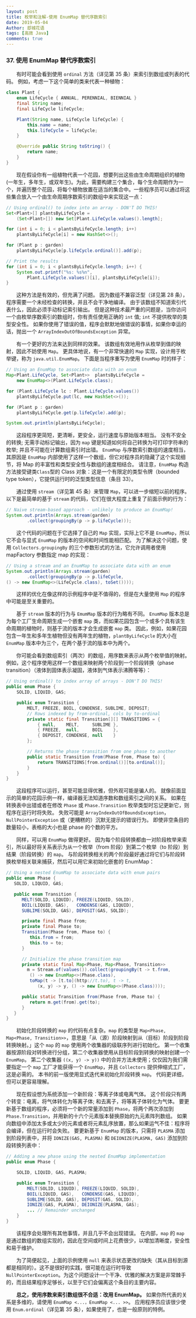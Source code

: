 ```yaml
---
layout: post
title: 枚举和注解-使用 EnumMap 替代序数索引
date: 2019-05-04
Author: 邶城花语
tags: [高效 Java]
comments: true
---
```


### 37. 使用 EnumMap 替代序数索引

　　有时可能会看到使用 `ordinal` 方法（详见第 35 条）来索引到数组或列表的代码。 例如，考虑一下这个简单的类来代表一种植物：

```java
class Plant {
    enum LifeCycle { ANNUAL, PERENNIAL, BIENNIAL }
    final String name;
    final LifeCycle lifeCycle;

    Plant(String name, LifeCycle lifeCycle) {
        this.name = name;
        this.lifeCycle = lifeCycle;
    }

    @Override public String toString() {
        return name;
    }
}
```

　　现在假设你有一组植物代表一个花园，想要列出这些由生命周期组织的植物 (一年生，多年生，或双年生)。为此，需要构建三个集合，每个生命周期作为一个，并遍历整个花园，将每个植物放置在适当的集合中。一些程序员可以通过将这些集合放入一个由生命周期序数索引的数组中来实现这一点：

```java
// Using ordinal() to index into an array - DON'T DO THIS!
Set<Plant>[] plantsByLifeCycle =
    (Set<Plant>[]) new Set[Plant.LifeCycle.values().length];

for (int i = 0; i < plantsByLifeCycle.length; i++)
    plantsByLifeCycle[i] = new HashSet<>();

for (Plant p : garden)
    plantsByLifeCycle[p.lifeCycle.ordinal()].add(p);

// Print the results
for (int i = 0; i < plantsByLifeCycle.length; i++) {
    System.out.printf("%s: %s%n",
        Plant.LifeCycle.values()[i], plantsByLifeCycle[i]);
}
```

　　这种方法是有效的，但充满了问题。 因为数组不兼容泛型（详见第 28 条），程序需要一个未经检查的转换，并且不会干净地编译。 由于该数组不知道索引代表什么，因此必须手动标记索引输出。 但是这种技术最严重的问题是，当你访问一个由枚举序数索引的数组时，你有责任使用正确的 `int` 值; `int` 不提供枚举的类型安全性。 如果你使用了错误的值，程序会默默地做错误的事情，如果你幸运的话，抛出一个 `ArrayIndexOutOfBoundsException` 异常。

　　有一个更好的方法来达到同样的效果。 该数组有效地用作从枚举到值的映射，因此不妨使用 `Map`。 更具体地说，有一个非常快速的 `Map` 实现，设计用于枚举键，称为 `java.util.EnumMap`。 下面是当程序重写为使用 `EnumMap` 时的样子：

```java
// Using an EnumMap to associate data with an enum
Map<Plant.LifeCycle, Set<Plant>>  plantsByLifeCycle =
    new EnumMap<>(Plant.LifeCycle.class);

for (Plant.LifeCycle lc : Plant.LifeCycle.values())
    plantsByLifeCycle.put(lc, new HashSet<>());

for (Plant p : garden)
    plantsByLifeCycle.get(p.lifeCycle).add(p);

System.out.println(plantsByLifeCycle);
```

　　这段程序更简短，更清晰，更安全，运行速度与原始版本相当。 没有不安全的转换; 无需手动标记输出，因为 `map` 键是知道如何将自己转换为可打印字符串的枚举; 并且不可能在计算数组索引时出错。 `EnumMap` 与序数索引数组的速度相当，其原因是 `EnumMap` 内部使用了这样一个数组，但它对程序员的隐藏了这个实现细节，将 Map 的丰富性和类型安全性与数组的速度相结合。 请注意，`EnumMap` 构造方法接受键类`Class`型的 Class 对象：这是一个有限定的类型令牌（bounded type token），它提供运行时的泛型类型信息（条目 33）。

　　通过使用 `stream`（详见第 45 条）来管理 `Map`，可以进一步缩短以前的程序。 以下是最简单的基于 `stream` 的代码，它们在很大程度上重复了前面示例的行为：

```java
// Naive stream-based approach - unlikely to produce an EnumMap!
System.out.println(Arrays.stream(garden)
        .collect(groupingBy(p -> p.lifeCycle)));
```

　　这个代码的问题在于它选择了自己的 `Map` 实现，实际上它不是 `EnumMap`，所以它不会与显式 `EnumMap` 的版本的空间和时间性能相匹配。 为了解决这个问题，使用 `Collectors.groupingBy` 的三个参数形式的方法，它允许调用者使用 mapFactory 参数指定 map 的实现：

```java
// Using a stream and an EnumMap to associate data with an enum
System.out.println(Arrays.stream(garden)
        .collect(groupingBy(p -> p.lifeCycle,
() -> new EnumMap<>(LifeCycle.class), toSet())));
```

　　这样的优化在像这样的示例程序中是不值得的，但是在大量使用 `Map` 的程序中可能是至关重要的。

　　基于 `stream` 版本的行为与 `EmumMap` 版本的行为略有不同。 `EnumMap` 版本总是为每个工厂生命周期生成一个嵌套 `map` 类，而如果花园包含一个或多个具有该生命周期的植物时，则基于流的版本才会生成嵌套 `map` 类。 因此，例如，如果花园包含一年生和多年生植物但没有两年生的植物，`plantByLifeCycle` 的大小在 `EnumMap` 版本中为三个，在两个基于流的版本中为两个。

　　你可能会看到数组索引（两次）的数组，用序数来表示从两个枚举值的映射。例如，这个程序使用这样一个数组来映射两个阶段到一个阶段转换（phase transition）（液体到固体表示凝固，液体到气体表示沸腾等等）：
　　
```java
// Using ordinal() to index array of arrays - DON'T DO THIS!
public enum Phase {
    SOLID, LIQUID, GAS;

    public enum Transition {
        MELT, FREEZE, BOIL, CONDENSE, SUBLIME, DEPOSIT;
        // Rows indexed by from-ordinal, cols by to-ordinal
        private static final Transition[][] TRANSITIONS = {
            { null,    MELT,     SUBLIME },
            { FREEZE,  null,     BOIL    },
            { DEPOSIT, CONDENSE, null    }
        };

        // Returns the phase transition from one phase to another
        public static Transition from(Phase from, Phase to) {
            return TRANSITIONS[from.ordinal()][to.ordinal()];
        }
    }
}
```

　　这段程序可以运行，甚至可能显得优雅，但外观可能是骗人的。 就像前面显示的简单的花园示例一样，编译器无法知道序数和数组索引之间的关系。 如果在转换表中出错或者在修改 `Phase` 或 `Phase.Transition` 枚举类型时忘记更新它，则程序在运行时将失败。 失败可能是 `ArrayIndexOutOfBoundsException`，`NullPointerException` 或（更糟糕的）沉默无提示的错误行为。 即使非空条目的数量较小，表格的大小也是 phase 的个数的平方。

　　同样，可以用 `EnumMap` 做得更好。 因为每个阶段转换都由一对阶段枚举来索引，所以最好将关系表示为从一个枚举（from 阶段）到第二个枚举（to 阶段）到结果（阶段转换）的 `map`。 与阶段转换相关的两个阶段最好通过将它们与阶段转换枚举相关联来捕获，然后可以用它来初始化嵌套的 EnumMap：

```java
// Using a nested EnumMap to associate data with enum pairs
public enum Phase {
   SOLID, LIQUID, GAS;

   public enum Transition {
      MELT(SOLID, LIQUID), FREEZE(LIQUID, SOLID),
      BOIL(LIQUID, GAS),   CONDENSE(GAS, LIQUID),
      SUBLIME(SOLID, GAS), DEPOSIT(GAS, SOLID);

      private final Phase from;
      private final Phase to;
      Transition(Phase from, Phase to) {
         this.from = from;
         this.to = to;
      }

      // Initialize the phase transition map
      private static final Map<Phase, Map<Phase, Transition>>
        m = Stream.of(values()).collect(groupingBy(t -> t.from,
         () -> new EnumMap<>(Phase.class),
         toMap(t -> [t.to](http://t.to), t -> t,
            (x, y) -> y, () -> new EnumMap<>(Phase.class))));

      public static Transition from(Phase from, Phase to) {
         return m.get(from).get(to);
      }
   }
}
```

　　初始化阶段转换的 `map` 的代码有点复杂。`map` 的类型是 `Map<Phase, Map<Phase, Transition>>`，意思是「从（源）阶段映射到从（目标）阶段到阶段转换映射。」这个 `map` 的 `map` 使用两个收集器的级联序列进行初始化。 第一个收集器按源阶段对转换进行分组，第二个收集器使用从目标阶段到转换的映射创建一个 `EnumMap`。 第二个收集器 `((x, y) -> y))` 中的合并方法未使用；仅仅因为我们需要指定一个 `map` 工厂才能获得一个 `EnumMap`，并且 `Collectors` 提供伸缩式工厂，这是必需的。 本书的前一版使用显式迭代来初始化阶段转换 `map`。 代码更详细，但可以更容易理解。

　　现在假设想为系统添加一个新阶段：等离子体或电离气体。 这个阶段只有两个转变：电离，将气体转化为等离子体; 和去离子，将等离子体转化为气体。 要更新基于数组的程序，必须将一个新的常量添加到 `Phase`，将两个两次添加到 `Phase.Transition`，并用新的十六个元素版本替换原始的九元素阵列数组。 如果向数组中添加太多或太少的元素或者将元素乱序放置，那么如果运气不佳：程序将会编译，但在运行时会失败。 要更新基于 `EnumMap` 的版本，只需将 `PLASMA` 添加到阶段列表中，并将 `IONIZE(GAS, PLASMA)` 和 `DEIONIZE(PLASMA, GAS)` 添加到阶段转换列表中：

```java
// Adding a new phase using the nested EnumMap implementation
public enum Phase {

    SOLID, LIQUID, GAS, PLASMA;

    public enum Transition {
        MELT(SOLID, LIQUID), FREEZE(LIQUID, SOLID),
        BOIL(LIQUID, GAS),   CONDENSE(GAS, LIQUID),
        SUBLIME(SOLID, GAS), DEPOSIT(GAS, SOLID),
        IONIZE(GAS, PLASMA), DEIONIZE(PLASMA, GAS);
        ... // Remainder unchanged
    }
}
```

　　该程序会处理所有其他事情，并且几乎不会出现错误。 在内部，`map` 的 `map` 是通过数组的数组实现的，因此在空间或时间上花费很少，以增加清晰度，安全性和易于维护。

　　为了简便起见，上面的示例使用 `null` 来表示状态更改的缺失（其从目标到源都是相同的）。这不是很好的实践，很可能在运行时导致 `NullPointerException`。为这个问题设计一个干净、优雅的解决方案是非常棘手的，而且结果程序足够长，以至于它们会偏离这个条目的主要内容。

　　**总之，使用序数来索引数组很不合适：改用 EnumMap。** 如果你所代表的关系是多维的，请使用 `EnumMap <...，EnumMap <... >>`。 应用程序员应该很少使用 `Enum.ordinal`（详见第 35 条），如果使用了，也是一般原则的特例。




